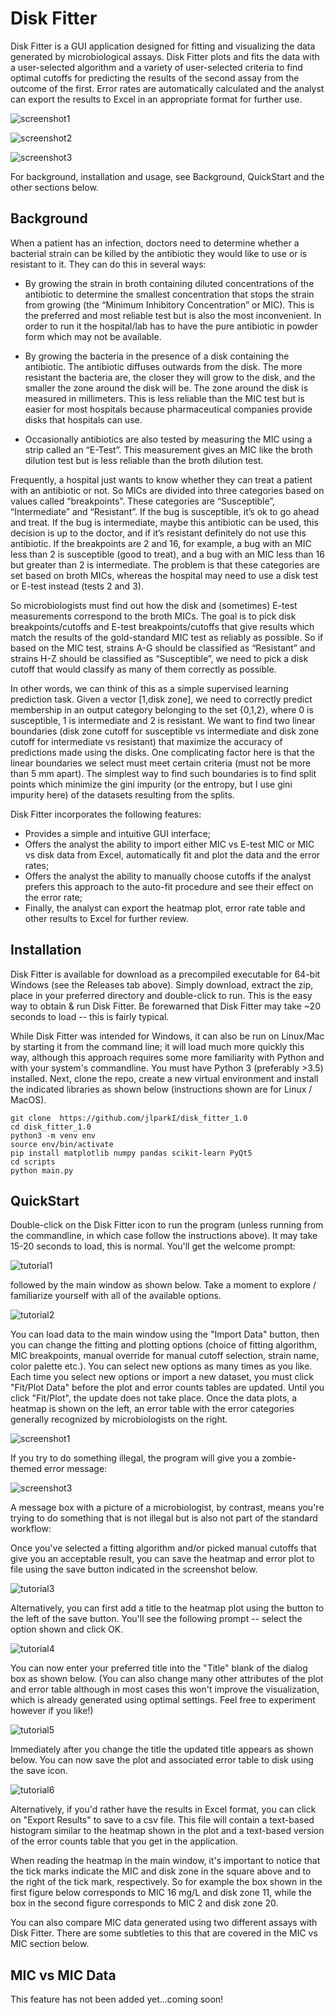 # Disk Fitter


Disk Fitter is a GUI application designed for fitting and visualizing the data generated by microbiological
assays. Disk Fitter plots and fits the data with a user-selected algorithm and a variety of user-selected criteria
to find optimal cutoffs for predicting the results of the second assay from the outcome of the first. Error rates are
automatically calculated and the analyst can export the results to Excel in an appropriate format for further use.

![screenshot1](/screenshots/screenshot1.png)

![screenshot2](/screenshots/screenshot2.png)

![screenshot3](/screenshots/screenshot3.png)

For background, installation and usage, see Background, QuickStart and the other sections below.

## Background

When a patient has an infection, doctors need to determine whether a bacterial strain can be killed by the antibiotic they would like to use or is resistant to it. They can do this in several ways:

+ By growing the strain in broth containing diluted concentrations of the antibiotic to determine the smallest concentration that stops the strain from growing (the “Minimum Inhibitory Concentration” or MIC). This is the preferred and most reliable test but is also the most inconvenient. In order to run it the hospital/lab has to have the pure antibiotic in powder form which may not be available.

+ By growing the bacteria in the presence of a disk containing the antibiotic. The antibiotic diffuses outwards from the disk. The more resistant the bacteria are, the closer they will grow to the disk, and the smaller the zone around the disk will be. The zone around the disk is measured in millimeters. This is less reliable than the MIC test but is easier for most hospitals because pharmaceutical companies provide disks that hospitals can use.

+ Occasionally antibiotics are also tested by measuring the MIC using a strip called an “E-Test”. This measurement gives an MIC like the broth dilution test but is less reliable than the broth dilution test.

Frequently, a hospital just wants to know whether they can treat a patient with an antibiotic or not. So MICs are divided into three categories based on values called “breakpoints”. These categories are “Susceptible”, “Intermediate” and “Resistant”. If the bug is susceptible, it’s ok to go ahead and treat. If the bug is intermediate, maybe this antibiotic can be used, this decision is up to the doctor, and if it’s resistant definitely do not use this antibiotic. If the breakpoints are 2 and 16, for example, a bug with an MIC less than 2 is susceptible (good to treat), and a bug with an MIC less than 16 but greater than 2 is intermediate. The problem is that these categories are set based on broth MICs, whereas the hospital may need to use a disk test or E-test instead (tests 2 and 3). 

So microbiologists must find out how the disk and (sometimes) E-test measurements correspond to the broth MICs. The goal is to pick disk breakpoints/cutoffs and E-test breakpoints/cutoffs that give results which match the results of the gold-standard MIC test as reliably as possible. So if based on the MIC test, strains A-G should be classified as “Resistant” and strains H-Z should be classified as “Susceptible”, we need to pick a disk cutoff that would classify as many of them correctly as possible.

In other words, we can think of this as a simple supervised learning prediction task. Given a vector [1,disk zone], we need to correctly predict membership in an output category belonging to the set {0,1,2}, where 0 is susceptible, 1 is intermediate and 2 is resistant. We want to find two linear boundaries (disk zone cutoff for susceptible vs intermediate and disk zone cutoff for intermediate vs resistant) that maximize the accuracy of predictions made using the disks. One complicating factor here is that the linear boundaries we select must meet certain criteria (must not be more than 5 mm apart). The simplest way to find such boundaries is to find split points which minimize the gini impurity (or the entropy, but I use gini impurity here) of the datasets resulting from the splits.

Disk Fitter incorporates the following features:

+ Provides a simple and intuitive GUI interface;
+ Offers the analyst the ability to import either MIC vs E-test MIC or MIC vs disk data from Excel, automatically fit and plot the data and the error rates;
+ Offers the analyst the ability to manually choose cutoffs if the analyst prefers this approach to the auto-fit procedure and see their effect on the error rate;
+ Finally, the analyst can export the heatmap plot, error rate table and other results to Excel for further review.

## Installation

Disk Fitter is available for download as a precompiled executable for 64-bit Windows (see the Releases tab above). 
Simply download, extract the zip, place in your preferred directory and double-click to run. 
This is the easy way to obtain & run Disk Fitter. Be forewarned that Disk 
Fitter may take ~20 seconds to load -- this is fairly typical.

While Disk Fitter was intended for Windows, it can also be run on Linux/Mac by starting it from the command line;
it will load much more quickly this way, although this approach requires some more 
familiarity with Python and with your system's commandline.
You must have Python 3 (preferably >3.5) installed. Next, clone the repo, 
create a new virtual environment and install the indicated libraries as shown below 
(instructions shown are for Linux / MacOS).

```
git clone  https://github.com/jlparkI/disk_fitter_1.0
cd disk_fitter_1.0
python3 -m venv env
source env/bin/activate
pip install matplotlib numpy pandas scikit-learn PyQt5
cd scripts
python main.py
```


## QuickStart

Double-click on the Disk Fitter icon to run the program (unless running from the commandline, 
in which case follow the instructions above). It may take 15-20 seconds to load, this is 
normal. You'll get the welcome prompt:

![tutorial1](/screenshots/tutorial1.jpg)

followed by the main window as shown below. Take a moment to explore / familiarize
yourself with all of the available options.

![tutorial2](/screenshots/tutorial2.jpg)

You can load data to the main window using the "Import Data" button, then you
can change the fitting and plotting options (choice of fitting algorithm, MIC breakpoints, manual
override for manual cutoff selection, strain name, color palette etc.). You 
can select new options as many times as you like. Each time you select new
options or import a new dataset, you must click "Fit/Plot Data" before the plot
and error counts tables are updated. Until you click "Fit/Plot", the update
does not take place. Once the data plots, a heatmap is shown on the left,
an error table with the error categories generally recognized by microbiologists
on the right.

![screenshot1](/screenshots/screenshot1.png)

If you try to do something illegal, the program will give you a zombie-themed
error message:

![screenshot3](/screenshots/screenshot3.png)

A message box with a picture of a microbiologist, by contrast, means you're trying to 
do something that is not illegal but is also not part of the standard workflow:

Once you've selected a fitting algorithm and/or picked manual cutoffs that give
you an acceptable result, you can save the heatmap and error plot to file using the
save button indicated in the screenshot below.

![tutorial3](/screenshots/tutorial3.png)

Alternatively, you can first add a title to the heatmap plot using the button to the 
left of the save button. You'll see the following prompt -- select the option shown
and click OK.

![tutorial4](/screenshots/tutorial4.png)

You can now enter your preferred title into the "Title" blank of the dialog box as 
shown below. (You can also change many other attributes of the plot and error table
although in most cases this won't improve the visualization, which is already generated
using optimal settings. Feel free to experiment however if you like!)

![tutorial5](/screenshots/tutorial5.png)

Immediately after you change the title the updated title appears as shown below. You can
now save the plot and associated error table to disk using the save icon.

![tutorial6](/screenshots/tutorial6.png)

Alternatively, if you'd rather have the results in Excel format, you can click on
"Export Results" to save to a csv file. This file will contain a text-based 
histogram similar to the heatmap shown in the plot and a text-based version
of the error counts table that you get in the application.

When reading the heatmap in the main window, it's important to notice that
the tick marks indicate the MIC and disk zone in the square above and to the right of the 
tick mark, respectively. So for example the box shown in the first figure below corresponds to MIC 16 
mg/L and disk zone 11, while the box in the second figure corresponds to MIC
2 and disk zone 20.

You can also compare MIC data generated using two different assays with Disk
Fitter. There are some subtleties to this that are covered in the MIC vs MIC
section below.

## MIC vs MIC Data

This feature has not been added yet...coming soon!
